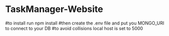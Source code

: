 # TaskManager-Website

#to install run npm install
#then create the .env file and put you MONGO_URI to connect to your DB
#to avoid collisions local host is set to 5000
